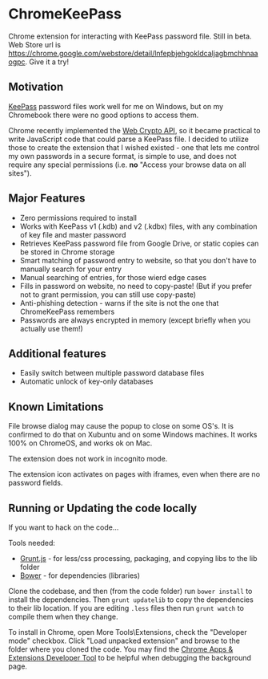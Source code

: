 # ChromeKeePass
Chrome extension for interacting with KeePass password file.  Still in beta.  Web Store url is https://chrome.google.com/webstore/detail/lnfepbjehgokldcaljagbmchhnaaogpc.   Give it a try!

## Motivation
[KeePass](http://keepass.info/) password files work well for me on Windows, but on my Chromebook there were no good options to access them.  

Chrome recently implemented the [Web Crypto API](http://www.w3.org/TR/WebCryptoAPI/), so it became practical to write JavaScript code that could parse a KeePass file.  I decided to utilize those to create the extension that I wished existed - one that lets me control my own passwords in a secure format, is simple to use, and does not require any special permissions (i.e. **no** "Access your browse data on all sites").

## Major Features
* Zero permissions required to install
* Works with KeePass v1 (.kdb) and v2 (.kdbx) files, with any combination of key file and master password
* Retrieves KeePass password file from Google Drive, or static copies can be stored in Chrome storage
* Smart matching of password entry to website, so that you don't have to manually search for your entry
* Manual searching of entries, for those wierd edge cases
* Fills in password on website, no need to copy-paste!  (But if you prefer not to grant permission, you can still use copy-paste)
* Anti-phishing detection - warns if the site is not the one that ChromeKeePass remembers
* Passwords are always encrypted in memory (except briefly when you actually use them!)

## Additional features
* Easily switch between multiple password database files
* Automatic unlock of key-only databases

## Known Limitations
File browse dialog may cause the popup to close on some OS's.  It is confirmed to do that on Xubuntu and on some Windows machines.  It works 100% on ChromeOS, and works ok on Mac.  

The extension does not work in incognito mode.

The extension icon activates on pages with iframes, even when there are no password fields.

## Running or Updating the code locally
If you want to hack on the code...

Tools needed:
* [Grunt.js](gruntjs.com) - for less/css processing, packaging, and copying libs to the lib folder
* [Bower](http://bower.io/) - for dependencies (libraries)

Clone the codebase, and then (from the code folder) run ```bower install``` to install the dependencies.  Then ```grunt updatelib``` to copy the dependencies to their lib location.  If you are editing ```.less``` files then run ```grunt watch``` to compile them when they change.

To install in Chrome, open More Tools\Extensions, check the "Developer mode" checkbox.  Click "Load unpacked extension" and browse to the folder where you cloned the code.  You may find the [Chrome Apps & Extensions Developer Tool](https://chrome.google.com/webstore/detail/chrome-apps-extensions-de/ohmmkhmmmpcnpikjeljgnaoabkaalbgc) to be helpful when debugging the background page.
